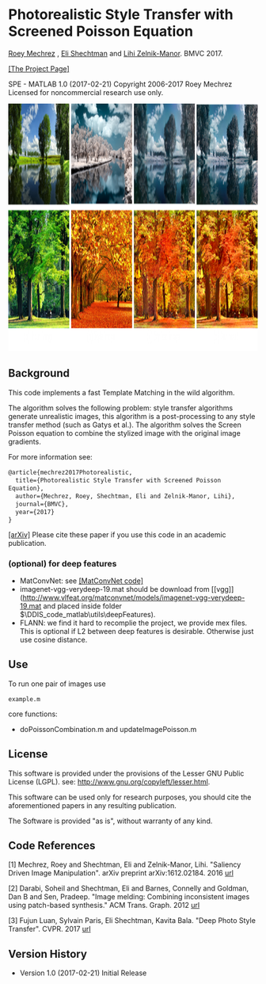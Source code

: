 
# Photorealistic Style Transfer with Screened Poisson Equation

[Roey Mechrez](http://cgm.technion.ac.il/people/Roey/) , [Eli Shechtman](https://research.adobe.com/person/eli-shechtman/) and [Lihi Zelnik-Manor](http://lihi.eew.technion.ac.il/). BMVC 2017.

[[The Project Page]](http://cgm.technion.ac.il/Computer-Graphics-Multimedia/Software/photorealism/)


SPE - MATLAB 1.0 (2017-02-21)
Copyright 2006-2017 Roey Mechrez Licensed for noncommercial research use only.

<div align='center'>
  <img src='example.png' height="500px">
</div>

  

## Background

This code implements a fast Template Matching in the wild algorithm.

The algorithm solves the following problem: style transfer algorithms generate unrealistic images, this algorithm is a post-processing to any style transfer method (such as Gatys et al.). The algorithm solves the Screen Poisson equation to combine the stylized image with the original image gradients. 

For more information see:
```
@article{mechrez2017Photorealistic,
  title={Photorealistic Style Transfer with Screened Poisson Equation},
  author={Mechrez, Roey, Shechtman, Eli and Zelnik-Manor, Lihi},
  journal={BMVC},
  year={2017}
}
```

[[arXiv]](https://arxiv.org/abs/1709.09828)
Please cite these paper if you use this code in an academic publication.

			
### (optional) for deep features
 
 - MatConvNet: see [[MatConvNet code]](http://www.vlfeat.org/matconvnet/install/)
 - imagenet-vgg-verydeep-19.mat should be download from [[vgg]](http://www.vlfeat.org/matconvnet/models/imagenet-vgg-verydeep-19.mat and placed inside folder $\DDIS_code_matlab\utils\deepFeatures).
 - FLANN: we find it hard to recomplie the project, we provide mex files. This is optional
            if L2 between deep features is desirable. Otherwise just use cosine distance.




## Use

To run one pair of images use 
```
example.m
```
core functions:
 - doPoissonCombination.m and updateImagePoisson.m


## License

   This software is provided under the provisions of the Lesser GNU Public License (LGPL). 
   see: http://www.gnu.org/copyleft/lesser.html.

   This software can be used only for research purposes, you should cite
   the aforementioned papers in any resulting publication.

   The Software is provided "as is", without warranty of any kind.


## Code References

[1] Mechrez, Roey and Shechtman, Eli and Zelnik-Manor, Lihi. "Saliency Driven Image Manipulation". arXiv preprint arXiv:1612.02184. 2016 [url](https://arxiv.org/abs/1612.02184)

[2] Darabi, Soheil and Shechtman, Eli and Barnes, Connelly and Goldman, Dan B and Sen, Pradeep. "Image melding: Combining inconsistent images using patch-based synthesis." ACM Trans. Graph. 2012 [url](http://www.ece.ucsb.edu/~psen/melding)

[3] Fujun Luan, Sylvain Paris, Eli Shechtman, Kavita Bala. "Deep Photo Style Transfer". CVPR. 2017 [url](https://github.com/luanfujun/deep-photo-styletransfer)




## Version History

* Version 1.0 (2017-02-21)
   Initial Release
